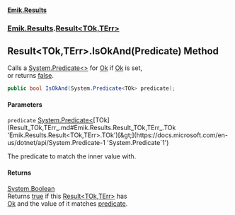 #### [Emik.Results](index.md 'index')
### [Emik.Results](Emik.Results.md 'Emik.Results').[Result&lt;TOk,TErr&gt;](Result_TOk,TErr_.md 'Emik.Results.Result<TOk,TErr>')

## Result<TOk,TErr>.IsOkAnd(Predicate<TOk>) Method

Calls a [System.Predicate&lt;&gt;](https://docs.microsoft.com/en-us/dotnet/api/System.Predicate-1 'System.Predicate`1') for [Ok](Result_TOk,TErr_.Ok().md 'Emik.Results.Result<TOk,TErr>.Ok') if [Ok](Result_TOk,TErr_.Ok().md 'Emik.Results.Result<TOk,TErr>.Ok') is set,  
or returns [false](https://docs.microsoft.com/en-us/dotnet/csharp/language-reference/builtin-types/bool 'https://docs.microsoft.com/en-us/dotnet/csharp/language-reference/builtin-types/bool').

```csharp
public bool IsOkAnd(System.Predicate<TOk> predicate);
```
#### Parameters

<a name='Emik.Results.Result_TOk,TErr_.IsOkAnd(System.Predicate_TOk_).predicate'></a>

`predicate` [System.Predicate&lt;](https://docs.microsoft.com/en-us/dotnet/api/System.Predicate-1 'System.Predicate`1')[TOk](Result_TOk,TErr_.md#Emik.Results.Result_TOk,TErr_.TOk 'Emik.Results.Result<TOk,TErr>.TOk')[&gt;](https://docs.microsoft.com/en-us/dotnet/api/System.Predicate-1 'System.Predicate`1')

The predicate to match the inner value with.

#### Returns
[System.Boolean](https://docs.microsoft.com/en-us/dotnet/api/System.Boolean 'System.Boolean')  
Returns [true](https://docs.microsoft.com/en-us/dotnet/csharp/language-reference/builtin-types/bool 'https://docs.microsoft.com/en-us/dotnet/csharp/language-reference/builtin-types/bool') if this [Result&lt;TOk,TErr&gt;](Result_TOk,TErr_.md 'Emik.Results.Result<TOk,TErr>') has  
[Ok](Result_TOk,TErr_.Ok().md 'Emik.Results.Result<TOk,TErr>.Ok') and the value of it matches [predicate](Result_TOk,TErr_.IsOkAnd(Predicate).md#Emik.Results.Result_TOk,TErr_.IsOkAnd(System.Predicate_TOk_).predicate 'Emik.Results.Result<TOk,TErr>.IsOkAnd(System.Predicate<TOk>).predicate').